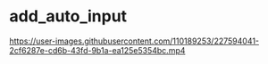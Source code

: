 # add_auto_input<br>
https://user-images.githubusercontent.com/110189253/227594041-2cf6287e-cd6b-43fd-9b1a-ea125e5354bc.mp4

